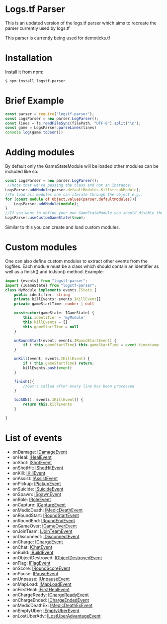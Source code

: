 # Logs.tf Parser

This is an updated version of the logs.tf parser which aims to recreate the parser currently used by logs.tf

This parser is currently being used for demoticks.tf

# Installation

Install it from npm:

    $ npm install logstf-parser

# Brief Example
```ts
const parser = require("logstf-parser");
const LogsParser = new parser.LogParser();
const lines = fs.readFileSync(filePath, "UTF-8").split("\n");
const game = LogsParser.parseLines(lines) 
console.log(game.toJson())
```
# Adding modules
By default only the GameStateModule will be loaded other modules can be included like so:
```ts
const LogsParser = new parser.LogParser();
 //Note that we're passing the class and not an instance!
LogsParser.addModule(parser.defaultModules.KillstreakModule);
//To load all modules one can iterate through the object e.g.:
for (const module of Object.values(parser.defaultModules)){
    LogsParser.addModule(module);
}
//If you want to define your own GameStateModule you should disable the provided one like this:
LogsParser.useCustomGameState(true);
```
Similar to this you can create and load custom modules.
# Custom modules
One can also define custom modules to extract other events from the logfiles.
Each module must be a class which should contain an identifier as well as a finish() and toJson() method.
Example:
```ts
import {events} from "logstf-parser";
import {IGameState} from "logstf-parser";
class MyModule implements events.IStats {
    public identifier: string
    private killEvents: events.IKillEvent[]
    private gameStartTime: number | null

    constructor(gameState: IGameState) {
        this.identifier = 'myModule'
        this.killEvents = []
        this.gameStartTime = null
    }

    onRoundStart(event: events.IRoundStartEvent) {
        if (!this.gameStartTime) this.gameStartTime = event.timestamp
    }

    onKill(event: events.IKillEvent) {
        if (!this.gameStartTime) return;
        killEvents.push(event)
    }

    finish(){
        //Get's called after every line has been processed
    }

    toJSON(): events.IKillEvent[] {
        return this.killEvents
    }

}
```
# List of events
- onDamage: [IDamageEvent](https://github.com/TheBv/logstf-parser/blob/master/events.ts#L84)
- onHeal: [IHealEvent](https://github.com/TheBv/logstf-parser/blob/master/events.ts#L93)
- onShot: [IShotEvent](https://github.com/TheBv/logstf-parser/blob/master/events.ts#L99)
- onShotHit: [IShotHitEvent](https://github.com/TheBv/logstf-parser/blob/master/events.ts#L104)
- onKill: [IKillEvent](https://github.com/TheBv/logstf-parser/blob/7dc1f46403d83f5945d29260604202097a7d5b8e/events.ts#L74)
- onAssist: [IAssistEvent](https://github.com/TheBv/logstf-parser/blob/master/events.ts#L109)
- onPickup: [IPickupEvent](https://github.com/TheBv/logstf-parser/blob/master/events.ts#L117)
- onSuicide: [ISuicideEvent](https://github.com/TheBv/logstf-parser/blob/master/events.ts#L129)
- onSpawn: [ISpawnEvent](https://github.com/TheBv/logstf-parser/blob/master/events.ts#L138)
- onRole: [IRoleEvent](https://github.com/TheBv/logstf-parser/blob/master/events.ts#L133)
- onCapture: [ICaptureEvent](https://github.com/TheBv/logstf-parser/blob/master/events.ts#L143)
- onMedicDeath: [IMedicDeathEvent](https://github.com/TheBv/logstf-parser/blob/master/events.ts#L151)
- onRoundStart: [IRoundStartEvent](https://github.com/TheBv/logstf-parser/blob/master/events.ts#L162)
- onRoundEnd: [IRoundEndEvent](https://github.com/TheBv/logstf-parser/blob/master/events.ts#L166)
- onGameOver: [IGameOverEvent](https://github.com/TheBv/logstf-parser/blob/master/events.ts#L180)
- onJoinTeam: [IJoinTeamEvent](https://github.com/TheBv/logstf-parser/blob/master/events.ts#L184)
- onDisconnect: [IDisconnectEvent](https://github.com/TheBv/logstf-parser/blob/master/events.ts#L189)
- onCharge: [IChargeEvent](https://github.com/TheBv/logstf-parser/blob/master/events.ts#L194)
- onChat: [IChatEvent](https://github.com/TheBv/logstf-parser/blob/master/events.ts#L222)
- onBuild: [IBuildEvent](https://github.com/TheBv/logstf-parser/blob/master/events.ts#L227)
- onObjectDestroyed: [IObjectDestroyedEvent](https://github.com/TheBv/logstf-parser/blob/master/events.ts#L233)
- onFlag: [IFlagEvent](https://github.com/TheBv/logstf-parser/blob/master/events.ts#L123)
- onScore: [IRoundScoreEvent](https://github.com/TheBv/logstf-parser/blob/master/events.ts#L175)
- onPause: [IPauseEvent](https://github.com/TheBv/logstf-parser/blob/master/events.ts#L243)
- onUnpause: [IUnpauseEvent](https://github.com/TheBv/logstf-parser/blob/master/events.ts#L244)
- onMapLoad: [IMapLoadEvent](https://github.com/TheBv/logstf-parser/blob/master/events.ts#L245)
- onFirstHeal: [IFirstHealEvent](https://github.com/TheBv/logstf-parser/blob/master/events.ts#L199)
- onChargeReady: [IChargeReadyEvent](https://github.com/TheBv/logstf-parser/blob/master/events.ts#L204)
- onChargeEnded: [IChargeEndedEvent](https://github.com/TheBv/logstf-parser/blob/master/events.ts#L208)
- onMedicDeathEx: [IMedicDeathExEvent](https://github.com/TheBv/logstf-parser/blob/master/events.ts#L157)
- onEmptyUber: [IEmptyUberEvent](https://github.com/TheBv/logstf-parser/blob/master/events.ts#L213)
- onLostUberAdv: [ILostUberAdvantageEvent](https://github.com/TheBv/logstf-parser/blob/master/events.ts#L217)